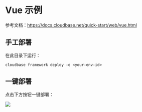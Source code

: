 # Vue 示例

参考文档：https://docs.cloudbase.net/quick-start/web/vue.html

## 手工部署

在此目录下运行：

```
cloudbase framework deploy -e <your-env-id>
```

## 一键部署

点击下方按钮一键部署：

[![](https://main.qcloudimg.com/raw/67f5a389f1ac6f3b4d04c7256438e44f.svg)](https://console.cloud.tencent.com/tcb/env/index?action=CreateAndDeployCloudBaseProject&appUrl=https%3A%2F%2Fgithub.com%2FTencentCloudBase%2Fcloudbase-templates&workDir=vue-hello-world&branch=master)
